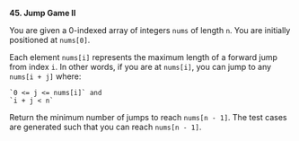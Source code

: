 **45. Jump Game II**

You are given a 0-indexed array of integers `nums` of length `n`. You are initially positioned at `nums[0]`.

Each element `nums[i]` represents the maximum length of a forward jump from index `i`. In other words, if you are at `nums[i]`, you can jump to any `nums[i + j]` where:

    `0 <= j <= nums[i]` and
    `i + j < n`

Return the minimum number of jumps to reach `nums[n - 1]`. The test cases are generated such that you can reach `nums[n - 1]`.